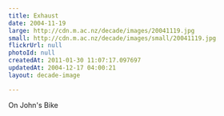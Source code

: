 ```yaml
---
title: Exhaust
date: 2004-11-19
large: http://cdn.m.ac.nz/decade/images/20041119.jpg
small: http://cdn.m.ac.nz/decade/images/small/20041119.jpg
flickrUrl: null
photoId: null
createdAt: 2011-01-30 11:07:17.097697
updatedAt: 2004-12-17 04:00:21
layout: decade-image

---
```

On John's Bike
